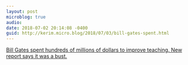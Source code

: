 ```yaml
---
layout: post
microblog: true
audio: 
date: 2018-07-02 20:14:08 -0400
guid: http://kerim.micro.blog/2018/07/03/bill-gates-spent.html
---
```

[Bill Gates spent hundreds of millions of dollars to improve teaching. New report says it was a bust.](https://www.washingtonpost.com/news/answer-sheet/wp/2018/06/29/bill-gates-spent-hundreds-of-millions-of-dollars-to-improve-teaching-new-report-says-it-was-a-bust/?noredirect=on&utm_term=.57df416fda82)
